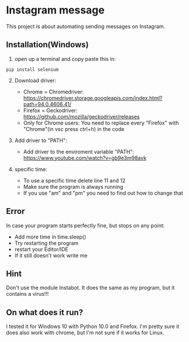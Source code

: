 # Instagram message
This project is about automating sending messages on Instagram.



## Installation(Windows)

1.  open up a terminal and copy paste this in:
 ```
 pip install selenium
 ```
2.  Download driver:
    * Chrome = Chromedriver: https://chromedriver.storage.googleapis.com/index.html?path=94.0.4606.41/
    * Firefox = Geckodriver:  https://github.com/mozilla/geckodriver/releases
    * Only for Chrome users: You need to replace every "Firefox" with "Chrome"(in vsc press ctrl+h) in the code

3.  Add driver to "PATH":
    * Add driver to the enviroment variable "PATH": https://www.youtube.com/watch?v=gb9e3m98avk

4.  specific time:
    * To use a specific time delete line 11 and 12
    * Make sure the program is always running
    * If you use "am" and "pm" you need to find out how to change that


## Error
In case your program starts perfectly fine, but stops on any point:
 - Add more time in time.sleep()
 - Try restarting the program
 - restart your Editor/IDE
 - If it still doesn't work write me


## Hint
Don't use the module Instabot. It does the same as my program, but it contains a virus!!!
## On what does it run?
I tested it for Windows 10 with Python 10.0 and Firefox. I'm pretty sure it does also work with chrome, but I'm not sure if it works for Linux. 

